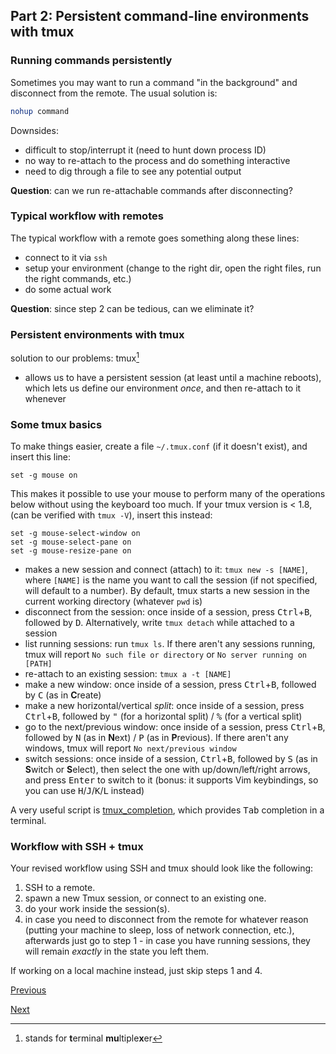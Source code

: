 ## Part 2: Persistent command-line environments with tmux


### Running commands persistently

Sometimes you may want to run a command "in the background" and disconnect from the remote.
The usual solution is:
```bash
nohup command
```
Downsides:

* difficult to stop/interrupt it (need to hunt down process ID)
* no way to re-attach to the process and do something interactive
* need to dig through a file to see any potential output

**Question**: can we run re-attachable commands after disconnecting?


### Typical workflow with remotes

The typical workflow with a remote goes something along these lines:
* connect to it via `ssh`
* setup your environment (change to the right dir, open the right files, run the right commands, etc.)
* do some actual work

**Question**: since step 2 can be tedious, can we eliminate it?

### Persistent environments with tmux

solution to our problems: tmux[^tmux-name]

* allows us to have a persistent session (at least until a machine reboots), which lets us define our environment _once_, and then re-attach to it whenever

[^tmux-name]: stands for **t**erminal **mu**ltiple**x**er


### Some tmux basics

To make things easier, create a file `~/.tmux.conf` (if it doesn't exist), and insert this line:

```plaintext
set -g mouse on
```

This makes it possible to use your mouse to perform many of the operations below without using the keyboard too much.
If your tmux version is < 1.8, (can be verified with `tmux -V`), insert this instead:

```plaintext
set -g mouse-select-window on
set -g mouse-select-pane on
set -g mouse-resize-pane on
```

* makes a new session and connect (attach) to it: `tmux new -s [NAME]`, where `[NAME]` is the name you want to call the session (if not specified, will default to a number). By default, tmux starts a new session in the current working directory (whatever `pwd` is)
* disconnect from the session: once inside of a session, press <kbd>Ctrl</kbd>+<kbd>B</kbd>, followed by <kbd>D</kbd>. Alternatively, write `tmux detach` while attached to a session
* list running sessions: run `tmux ls`. If there aren't any sessions running, tmux will report `No such file or directory` or `No server running on [PATH]`
* re-attach to an existing session: `tmux a -t [NAME]`
* make a new window: once inside of a session, press <kbd>Ctrl</kbd>+<kbd>B</kbd>, followed by <kbd>C</kbd> (as in **C**reate)
* make a new horizontal/vertical _split_: once inside of a session, press <kbd>Ctrl</kbd>+<kbd>B</kbd>, followed by <kbd>"</kbd> (for a horizontal split) / <kbd>%</kbd> (for a vertical split)
* go to the next/previous window: once inside of a session, press <kbd>Ctrl</kbd>+<kbd>B</kbd>, followed by <kbd>N</kbd> (as in **N**ext) / <kbd>P</kbd> (as in **P**revious). If there aren't any windows, tmux will report `No next/previous window`
* switch sessions: once inside of a session,  <kbd>Ctrl</kbd>+<kbd>B</kbd>, followed by <kbd>S</kbd> (as in **S**witch or **S**elect), then select the one with up/down/left/right arrows, and press <kbd>Enter</kbd> to switch to it (bonus: it supports Vim keybindings, so you can use <kbd>H</kbd>/<kbd>J</kbd>/<kbd>K</kbd>/<kbd>L</kbd> instead)

A very useful script is [tmux_completion](https://raw.githubusercontent.com/Bash-it/bash-it/master/completion/available/tmux.completion.bash), which provides <kbd>Tab</kbd> completion in a terminal.

### Workflow with SSH + tmux

Your revised workflow using SSH and tmux should look like the following:

1. SSH to a remote.
2. spawn a new Tmux session, or connect to an existing one.
3. do your work inside the session(s).
4. in case you need to disconnect from the remote for whatever reason (putting your machine to sleep, loss of network connection, etc.), afterwards just go to step 1 - in case you have running sessions, they will remain _exactly_ in the state you left them.

If working on a local machine instead, just skip steps 1 and 4.


[Previous](sshfs.md)

[Next](tmux_exercise.md)
